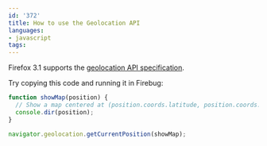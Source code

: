 ```yaml
---
id: '372'
title: How to use the Geolocation API
languages:
- javascript
tags:
---
```

Firefox 3.1 supports the [geolocation API specification](http://dev.w3.org/geo/api/spec-source.html).

Try copying this code and running it in Firebug:


```javascript
function showMap(position) {
  // Show a map centered at (position.coords.latitude, position.coords.longitude).
  console.dir(position);
}

navigator.geolocation.getCurrentPosition(showMap);
```
    

